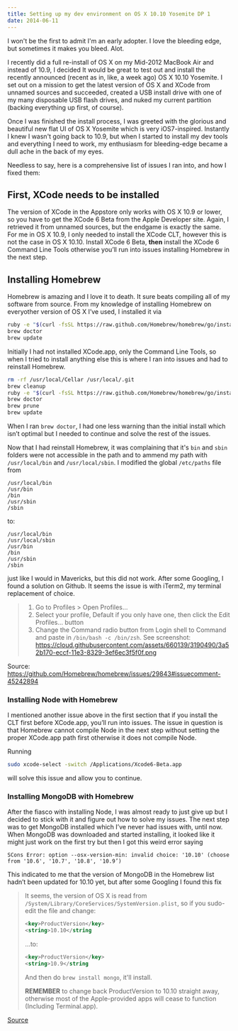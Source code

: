 ```yaml
---
title: Setting up my dev environment on OS X 10.10 Yosemite DP 1
date: 2014-06-11
---
```



I won't be the first to admit I'm an early adopter. I love the bleeding edge, but sometimes it makes you bleed. Alot.

<!-- break -->

I recently did a full re-install of OS X on my Mid-2012 MacBook Air and instead of 10.9, I decided It would be great to test out and install the recently announced (recent as in, like, a week ago) OS X 10.10 Yosemite. I set out on a mission to get the latest version of OS X and XCode from unnamed sources and succeeded, created a USB install drive with one of my many disposable USB flash drives, and nuked my current partition (backing everything up first, of course).

Once I was finished the install process, I was greeted with the glorious and beautiful new flat UI of OS X Yosemite which is very iOS7-inspired. Instantly I knew I wasn't going back to 10.9, but when I started to install my dev tools and everything I need to work, my enthusiasm for bleeding-edge became a dull ache in the back of my eyes.

Needless to say, here is a comprehensive list of issues I ran into, and how I fixed them:

## First, XCode needs to be installed

The version of XCode in the Appstore only works with OS X 10.9 or lower, so you have to get the XCode 6 Beta from the Apple Developer site. Again, I retrieved it from unnamed sources, but the endgame is exactly the same. For me in OS X 10.9, I only needed to install the XCode CLT, however this is not the case in OS X 10.10. Install XCode 6 Beta, **then** install the XCode 6 Command Line Tools otherwise you’ll run into issues installing Homebrew in the next step.


## Installing Homebrew

Homebrew is amazing and I love it to death. It sure beats compiling all of my software from source. From my knowledge of installing Homebrew on everyother version of OS X I’ve used, I installed it via

```bash
ruby -e "$(curl -fsSL https://raw.github.com/Homebrew/homebrew/go/install)"
brew doctor
brew update
```

Initially I had not installed XCode.app, only the Command Line Tools, so when I tried to install anything else this is where I ran into issues and had to reinstall Homebrew.


```bash
rm -rf /usr/local/Cellar /usr/local/.git
brew cleanup
ruby -e "$(curl -fsSL https://raw.github.com/Homebrew/homebrew/go/install)"
brew doctor
brew prune
brew update
```

When I ran `brew doctor`, I had one less warning than the initial install which isn’t optimal but I needed to continue and solve the rest of the issues.

Now that I had reinstall Homebrew, it was complaining that it's `bin` and `sbin` folders were not accessible in the path and to ammend my path with `/usr/local/bin` and `/usr/local/sbin`. I modified the global `/etc/paths` file from

```
/usr/local/bin
/usr/bin
/bin
/usr/sbin
/sbin
```

to:

```
/usr/local/bin
/usr/local/sbin
/usr/bin
/bin
/usr/sbin
/sbin
```

just like I would in Mavericks, but this did not work. After some Googling, I found a solution on Github. It seems the issue is with iTerm2, my terminal replacement of choice.


> 1. Go to Profiles > Open Profiles…
> 2. Select your profile, Default if you only have one, then click the Edit Profiles… button
> 3. Change the Command radio button from Login shell to Command and paste in `/bin/bash -c /bin/zsh`.
> See screenshot: https://cloud.githubusercontent.com/assets/660139/3190490/3a52b170-eccf-11e3-8329-3ef6ec3f5f0f.png

Source: https://github.com/Homebrew/homebrew/issues/29843#issuecomment-45242894


### Installing Node with Homebrew


I mentioned another issue above in the first section that if you install the CLT first before XCode.app, you’ll run into issues. The issue in question is that Homebrew cannot compile Node in the next step without setting the proper XCode.app path first otherwise it does not compile Node.

Running

```bash
sudo xcode-select -switch /Applications/Xcode6-Beta.app
```

will solve this issue and allow you to continue.


### Installing MongoDB with Homebrew

After the fiasco with installing Node, I was almost ready to just give up but I decided to stick with it and figure out how to solve my issues. The next step was to get MongoDB installed which I’ve never had issues with, until now. When MongoDB was downloaded and started installing, it looked like it might just work on the first try but then I got this weird error saying

```
SCons Error: option --osx-version-min: invalid choice: '10.10' (choose from '10.6', '10.7', '10.8', '10.9’)
```

This indicated to me that the version of MongoDB in the Homebrew list hadn’t been updated for 10.10 yet, but after some Googling I found this fix

> It seems, the version of OS X is read from `/System/Library/CoreServices/SystemVersion.plist`, so if you sudo-edit the file and change:
>
> ```xml
> <key>ProductVersion</key>
> <string>10.10</string
> ```
>
> …to:
>
> ```xml
> <key>ProductVersion</key>
> <string>10.9</string
> ```
>
> And then do `brew install mongo`, it'll install.
>
> **REMEMBER** to change back ProductVersion to 10.10 straight away, otherwise most of the Apple-provided apps will cease to function (Including Terminal.app).

[Source](http://stackoverflow.com/questions/24052145/trouble-reinstalling-mongodb-with-homebrew-using-os-x-10-10-yosemite-beta)

